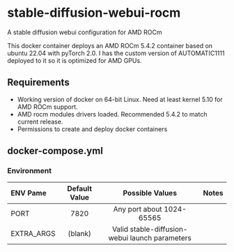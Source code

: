 # stable-diffusion-webui-rocm
A stable diffusion webui configuration for AMD ROCm

This docker container deploys an AMD ROCm 5.4.2 container based on ubuntu 22.04 with pyTorch 2.0. I has the custom version of AUTOMATIC1111 deployed to it so it is optimized for AMD GPUs. 

## Requirements 

* Working version of docker on 64-bit Linux. Need at least kernel 5.10 for AMD ROCm support. 
* AMD rocm modules drivers loaded. Recommended 5.4.2 to match current release. 
* Permissions to create and deploy docker containers

## docker-compose.yml

### Environment

|ENV Pame| Default Value | Possible Values | Notes |
|:---| :----: | :----: |:--- |
|PORT| 7820 | Any port about 1024-65565| |
|EXTRA_ARGS| (blank) | Valid stable-diffusion-webui launch parameters| |
